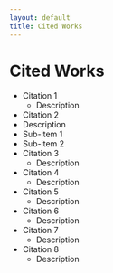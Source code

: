 ```yaml
---
layout: default
title: Cited Works
---
```


# Cited Works
* Citation 1
  * Description 
* Citation 2
 * Description
  * Sub-item 1
  * Sub-item 2
* Citation 3
  * Description
* Citation 4
  * Description
* Citation 5
  * Description
* Citation 6
  * Description
* Citation 7
  * Description
* Citation 8
  * Description
  

